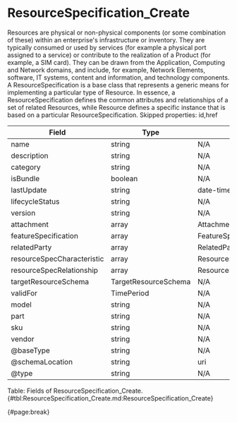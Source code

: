 <!--
    ATTENTION: This file was generated via gradle!
               Do NOT manually edit this file! Any such changes will be overwritten!
-->

# ResourceSpecification_Create

Resources are physical or non-physical components (or some combination of these) within an enterprise's infrastructure or inventory.
They are typically consumed or used by services (for example a physical port assigned to a service) or contribute to the realization of a Product (for example, a SIM card).
They can be drawn from the Application, Computing and Network domains, and include, for example, Network Elements, software, IT systems, content and information, and technology components.
A ResourceSpecification is a base class that represents a generic means for implementing a particular type of Resource.
In essence, a ResourceSpecification defines the common attributes and relationships of a set of related Resources, while Resource defines a specific instance that is based on a particular ResourceSpecification.
Skipped properties: id,href

| Field | Type | Format | Required |
| ------- | ------- | ------- | --- |
| name | string | N/A | Yes |
| description | string | N/A | No |
| category | string | N/A | No |
| isBundle | boolean | N/A | No |
| lastUpdate | string | date-time | No |
| lifecycleStatus | string | N/A | No |
| version | string | N/A | No |
| attachment | array | AttachmentOrDocumentRef | No |
| featureSpecification | array | FeatureSpecification | No |
| relatedParty | array | RelatedParty | No |
| resourceSpecCharacteristic | array | ResourceSpecificationCharacteristic | No |
| resourceSpecRelationship | array | ResourceSpecificationRelationship | No |
| targetResourceSchema | TargetResourceSchema | N/A | No |
| validFor | TimePeriod | N/A | No |
| model | string | N/A | No |
| part | string | N/A | No |
| sku | string | N/A | No |
| vendor | string | N/A | No |
| @baseType | string | N/A | No |
| @schemaLocation | string | uri | No |
| @type | string | N/A | No |

Table: Fields of ResourceSpecification_Create. {#tbl:ResourceSpecification_Create.md:ResourceSpecification_Create}

{#page:break}
